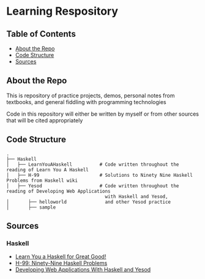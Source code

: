 # Learning Respository

## Table of Contents
- [About the Repo](#about-the-repo)
- [Code Structure](#code-structure)
- [Sources](#sources)

## About the Repo
This is repository of practice projects, demos, personal notes from textbooks, and general fiddling with programming technologies

Code in this repository will either be written by myself or from other sources that will be cited appropriately

## Code Structure
```
.
├── Haskell
│   ├── LearnYouAHaskell          # Code written throughout the reading of Learn You A Haskell
│   ├── H-99                      # Solutions to Ninety Nine Haskell Problems from Haskell wiki
│   ├── Yesod                     # Code written throughout the reading of Developing Web Applications 
                                    with Haskell and Yesod,
│       ├── helloworld              and other Yesod practice
│       ├── sample                  
```
## Sources
### Haskell
- [Learn You a Haskell for Great Good!](http://learnyouahaskell.com)
- [H-99: Ninety-Nine Haskell Problems](https://wiki.haskell.org/H-99:_Ninety-Nine_Haskell_Problems)
- [Developing Web Applications With Haskell and Yesod](https://www.yesodweb.com/book)
